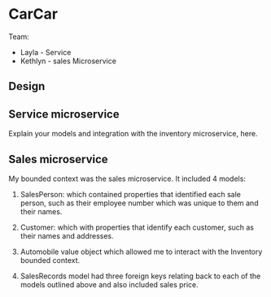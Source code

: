 # CarCar

Team:

* Layla - Service
* Kethlyn - sales Microservice

## Design

## Service microservice

Explain your models and integration with the inventory
microservice, here.

## Sales microservice

My bounded context was the sales microservice. It included 4 models:
1. SalesPerson: which contained properties that identified each sale person, such as their employee number which was unique to them and their names.

2. Customer: which with properties that identify each customer, such as their names and addresses.

3. Automobile value object which allowed me to interact with the Inventory bounded context.

4. SalesRecords model had three foreign keys relating back to each of the models outlined above and also included sales price.

